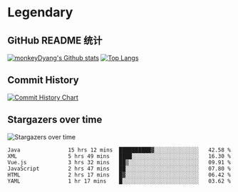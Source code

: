 # Legendary

## GitHub README 统计

[![monkeyDyang's Github stats](https://github-readme-stats.vercel.app/api?username=monkeyDyang&show_icons=true)](https://github.com/monkeyDyang/Legendary)
[![Top Langs](https://github-readme-stats.vercel.app/api/top-langs/?username=monkeyDyang&layout=compact)](https://github.com/monkeyDyang/Legendary)

## Commit History

[![Commit History Chart](https://commit-history-api.herokuapp.com/svg?repos=monkeyDyang/Legendary&type=Date)](https://the-commit-history.vercel.app/#monkeyDyang/Legendary&Date)

## Stargazers over time

![Stargazers over time](https://starchart.cc/monkeyDyang/Legendary.svg)

<!--START_SECTION:waka-->

```text
Java               15 hrs 12 mins  ██████████▓░░░░░░░░░░░░░░   42.58 %
XML                5 hrs 49 mins   ████░░░░░░░░░░░░░░░░░░░░░   16.30 %
Vue.js             3 hrs 32 mins   ██▒░░░░░░░░░░░░░░░░░░░░░░   09.91 %
JavaScript         2 hrs 47 mins   ██░░░░░░░░░░░░░░░░░░░░░░░   07.80 %
HTML               2 hrs 17 mins   █▓░░░░░░░░░░░░░░░░░░░░░░░   06.42 %
YAML               1 hr 17 mins    █░░░░░░░░░░░░░░░░░░░░░░░░   03.62 %
```

<!--END_SECTION:waka-->
